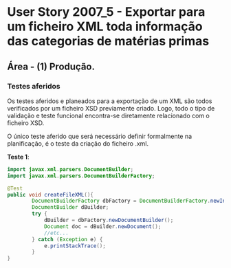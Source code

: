 # User Story 2007_5 - Exportar para um ficheiro XML toda informação das categorias de matérias primas

## Área - (1) Produção.

### Testes aferidos

Os testes aferidos e planeados para a exportação de um XML são todos verificados por um ficheiro XSD previamente criado. Logo, todo o tipo de validação e teste funcional encontra-se diretamente relacionado com o ficheiro XSD. 

O único teste aferido que será necessário definir formalmente na planificação, é o teste da criação do ficheiro .xml.

**Teste 1**: 

```java
import javax.xml.parsers.DocumentBuilder;
import javax.xml.parsers.DocumentBuilderFactory;	

@Test
public void createFileXML(){
		DocumentBuilderFactory dbFactory = DocumentBuilderFactory.newInstance();
        DocumentBuilder dBuilder;
        try {
            dBuilder = dbFactory.newDocumentBuilder();
            Document doc = dBuilder.newDocument();
            //etc...
        } catch (Exception e) {
            e.printStackTrace();
        }
}
```

